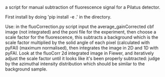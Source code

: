 a script for manual subtraction of fluorescence signal for a Pilatus detector.

First install by doing 'pip install -e .' in the directory.

Use: in the fluoCorrection.py script input the average_gainCorrected cbf image (not integrated) and the poni file for the experiment, then choose a scale factor for the fluorescence, this subtracts a background which is the scale factor multiplied by the solid angle of each pixel (calculated with pyFAI) (maximum normalised), then integrates the image in 2D and 1D with pyFAI. Look at the fluoCorr 2d integrated image in Fiewer, and iteratively adjust the scale factor until it looks like it's been properly subtracted: judge by the azimuthal intensity distribution which should be similar to the background sample.
